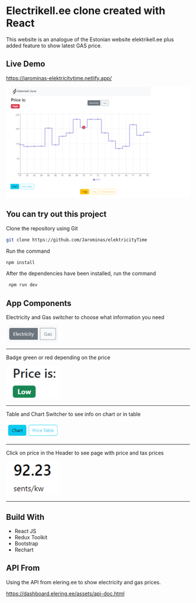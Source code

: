 # Electrikell.ee clone created with React

This website is an analogue of the Estonian website elektrikell.ee plus added feature to show latest GAS price.

## Live Demo

https://jarominas-elektricitytime.netlify.app/

![electrikell clone](./src/images/githubimage.png)

## You can try out this project

Clone the repository using Git

```sh
git clone https://github.com/Jarominas/elektricityTime
```

Run the command

```sh
npm install
```

After the dependencies have been installed, run the command

```sh
 npm run dev
```

## App Components

Electricity and Gas switcher to choose what information you need

<img src="./src/images/switcher.png" width="150" height="">

---

Badge green or red depending on the price

<img src="./src/images/badge.png" width="150" height="">

---

Table and Chart Switcher to see info on chart or in table

<img src="./src/images/tableswitch.png" width="150" height="">

---

Click on price in the Header to see page with price and tax prices

<img src="./src/images/price.png" width="150" height="">

---

## Build With

- React JS
- Redux Toolkit
- Bootstrap
- Rechart

## API From

Using the API from elering.ee to show electricity and gas prices.

https://dashboard.elering.ee/assets/api-doc.html
